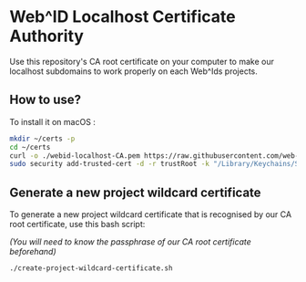 # Web^ID Localhost Certificate Authority

Use this repository's CA root certificate on your computer to make our localhost subdomains to work properly on each Web^Ids projects.

## How to use?

To install it on macOS :

```bash
mkdir ~/certs -p
cd ~/certs
curl -o ./webid-localhost-CA.pem https://raw.githubusercontent.com/web-id-fr/web-id-localhost-ca/refs/heads/main/certs/webid-localhost-CA.pem
sudo security add-trusted-cert -d -r trustRoot -k "/Library/Keychains/System.keychain" webid-localhost-CA.pem
```

## Generate a new project wildcard certificate

To generate a new project wildcard certificate that is recognised by our CA root certificate, use this bash script:

_(You will need to know the passphrase of our CA root certificate beforehand)_

```bash
./create-project-wildcard-certificate.sh
```